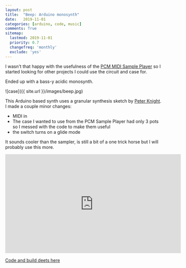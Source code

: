 ```yaml
---
layout: post
title:  "Beep: Arduino monosynth"
date:   2019-11-01
categories: [arduino, code, music]
comments: True
sitemap:
  lastmod: 2019-11-01
  priority: 0.7
  changefreq: 'monthly'
  exclude: 'yes'
---
```


I wasn't that happy with the usefulness of the [PCM MIDI Sample Player](https://b38tn1k.com/arduino/2019/10/31/PCM-sampler/) so I started looking for other projects I could use the circuit and case for.

Ended up with a bass-y acidic monosynth.

![case]({{ site.url }}/images/beep.jpg)

This Arduino based synth uses a granular synthesis sketch by [Peter Knight](https://code.google.com/archive/p/tinkerit/wikis/Auduino.wiki). I made a couple minor changes:

- MIDI in
- The case I wanted to use from the PCM Sample Player had only 3 pots so I messed with the code to make them useful
- the switch turns on a glide mode

It sounds cooler than the sampler, is still a bit of a one trick horse but I will probably use this more.

<iframe width="560" height="315" src="https://www.youtube.com/embed/DoemHqam6Oo" frameborder="0" allow="accelerometer; autoplay; encrypted-media; gyroscope; picture-in-picture" allowfullscreen></iframe>

[Code and build deets here](https://github.com/b38tn1k/DOABBeep)
